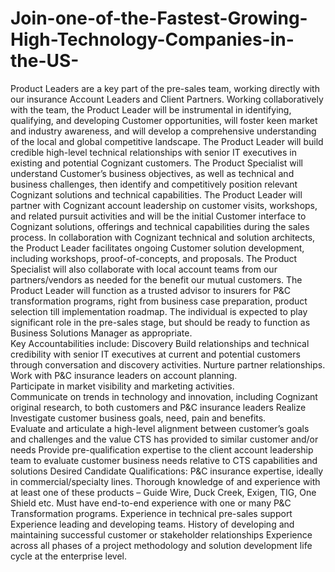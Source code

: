 # Join-one-of-the-Fastest-Growing-High-Technology-Companies-in-the-US-
Product Leaders are a key part of the pre-sales team, working directly with our insurance Account Leaders and Client Partners.  Working collaboratively with the team, the Product Leader  will be instrumental in identifying, qualifying, and developing Customer opportunities, will foster keen market and industry awareness, and will develop a comprehensive understanding of the local and global competitive landscape. The Product Leader will build credible high-level technical relationships with senior IT executives in existing and potential Cognizant customers. The Product Specialist will understand Customer’s business objectives, as well as technical and business challenges, then identify and competitively position relevant Cognizant solutions and technical capabilities.  The Product Leader will partner with Cognizant account leadership on customer visits, workshops, and related pursuit activities and will be the initial Customer interface to Cognizant solutions, offerings and technical capabilities during the sales process. In collaboration with Cognizant technical and solution architects, the Product Leader facilitates ongoing Customer solution development, including workshops, proof-of-concepts, and proposals. The Product Specialist will also collaborate with local account teams from our partners/vendors as needed for the benefit our mutual customers.  The Product Leader will function as a trusted advisor to insurers for P&amp;C transformation programs, right from business case preparation, product selection till implementation roadmap. The individual is expected to play significant role in the pre-sales stage, but should be ready to function as Business Solutions Manager as appropriate.  
Key Accountabilities include:   Discovery 
Build relationships and technical credibility with senior IT executives at current and potential customers through conversation and discovery activities. 
Nurture partner relationships. 
Work with P&amp;C insurance leaders on account planning.        
Participate in market visibility and marketing activities.        
Communicate on trends in technology and innovation, including Cognizant original research, to both customers and P&amp;C insurance leaders  Realize       
Investigate customer business goals, need, pain and benefits.        
Evaluate and articulate a high-level alignment between customer’s goals and challenges and the value CTS has provided to similar customer and/or needs 
Provide pre-qualification expertise to the client account leadership team to evaluate customer business needs relative to CTS capabilities and solutions
Desired Candidate Qualifications:
P&C insurance expertise, ideally in commercial/specialty lines.
Thorough knowledge of and experience with at least one of these products – Guide Wire, Duck Creek, Exigen, TIG, One Shield etc.
Must have end-to-end experience with one or many P&C Transformation programs.
Experience in technical pre-sales support
Experience leading and developing teams.
History of developing and maintaining successful customer or stakeholder relationships
Experience across all phases of a project methodology and solution development life cycle at the enterprise level.
